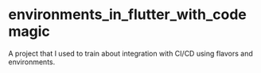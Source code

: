 # environments_in_flutter_with_codemagic
A project that I used to train about integration with CI/CD using flavors and environments.
